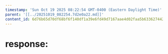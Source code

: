 ```yaml
---
timestamp: 'Sun Oct 19 2025 08:22:54 GMT-0400 (Eastern Daylight Time)'
parent: '[[../20251019_082254.7d2e0a22.md]]'
content_id: 6d76b65d70df68bf6f140df1a39e6fd49d7167aae4d02faa5b63362744266256
---
```


# response:

